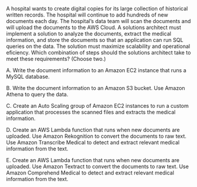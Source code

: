 A hospital wants to create digital copies for its large collection of historical written records. The hospital will continue to add hundreds of new documents each day. The hospital’s data team will scan the documents and will upload the documents to the AWS Cloud. A solutions architect must implement a solution to analyze the documents, extract the medical information, and store the documents so that an application can run SQL queries on the data. The solution must maximize scalability and operational eficiency. Which combination of steps should the solutions architect take to meet these requirements? (Choose two.) 

A. Write the document information to an Amazon EC2 instance that runs a MySQL database. 

B. Write the document information to an Amazon S3 bucket. Use Amazon Athena to query the data. 

C. Create an Auto Scaling group of Amazon EC2 instances to run a custom application that processes the scanned files and extracts the medical information. 

D. Create an AWS Lambda function that runs when new documents are uploaded. Use Amazon Rekognition to convert the documents to raw text. Use Amazon Transcribe Medical to detect and extract relevant medical information from the text. 

E. Create an AWS Lambda function that runs when new documents are uploaded. Use Amazon Textract to convert the documents to raw text. Use Amazon Comprehend Medical to detect and extract relevant medical information from the text.